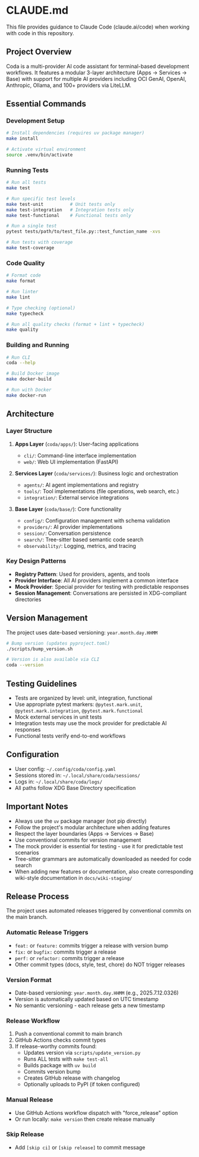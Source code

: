 # CLAUDE.md

This file provides guidance to Claude Code (claude.ai/code) when working with code in this repository.

## Project Overview

Coda is a multi-provider AI code assistant for terminal-based development workflows. It features a modular 3-layer architecture (Apps → Services → Base) with support for multiple AI providers including OCI GenAI, OpenAI, Anthropic, Ollama, and 100+ providers via LiteLLM.

## Essential Commands

### Development Setup
```bash
# Install dependencies (requires uv package manager)
make install

# Activate virtual environment
source .venv/bin/activate
```

### Running Tests
```bash
# Run all tests
make test

# Run specific test levels
make test-unit          # Unit tests only
make test-integration   # Integration tests only
make test-functional    # Functional tests only

# Run a single test
pytest tests/path/to/test_file.py::test_function_name -xvs

# Run tests with coverage
make test-coverage
```

### Code Quality
```bash
# Format code
make format

# Run linter
make lint

# Type checking (optional)
make typecheck

# Run all quality checks (format + lint + typecheck)
make quality
```

### Building and Running
```bash
# Run CLI
coda --help

# Build Docker image
make docker-build

# Run with Docker
make docker-run
```

## Architecture

### Layer Structure
1. **Apps Layer** (`coda/apps/`): User-facing applications
   - `cli/`: Command-line interface implementation
   - `web/`: Web UI implementation (FastAPI)

2. **Services Layer** (`coda/services/`): Business logic and orchestration
   - `agents/`: AI agent implementations and registry
   - `tools/`: Tool implementations (file operations, web search, etc.)
   - `integration/`: External service integrations

3. **Base Layer** (`coda/base/`): Core functionality
   - `config/`: Configuration management with schema validation
   - `providers/`: AI provider implementations
   - `session/`: Conversation persistence
   - `search/`: Tree-sitter based semantic code search
   - `observability/`: Logging, metrics, and tracing

### Key Design Patterns
- **Registry Pattern**: Used for providers, agents, and tools
- **Provider Interface**: All AI providers implement a common interface
- **Mock Provider**: Special provider for testing with predictable responses
- **Session Management**: Conversations are persisted in XDG-compliant directories

## Version Management

The project uses date-based versioning: `year.month.day.HHMM`

```bash
# Bump version (updates pyproject.toml)
./scripts/bump_version.sh

# Version is also available via CLI
coda --version
```

## Testing Guidelines

- Tests are organized by level: unit, integration, functional
- Use appropriate pytest markers: `@pytest.mark.unit`, `@pytest.mark.integration`, `@pytest.mark.functional`
- Mock external services in unit tests
- Integration tests may use the mock provider for predictable AI responses
- Functional tests verify end-to-end workflows

## Configuration

- User config: `~/.config/coda/config.yaml`
- Sessions stored in: `~/.local/share/coda/sessions/`
- Logs in: `~/.local/share/coda/logs/`
- All paths follow XDG Base Directory specification

## Important Notes

- Always use the `uv` package manager (not pip directly)
- Follow the project's modular architecture when adding features
- Respect the layer boundaries (Apps → Services → Base)
- Use conventional commits for version management
- The mock provider is essential for testing - use it for predictable test scenarios
- Tree-sitter grammars are automatically downloaded as needed for code search
- When adding new features or documentation, also create corresponding wiki-style documentation in `docs/wiki-staging/`

## Release Process

The project uses automated releases triggered by conventional commits on the main branch.

### Automatic Release Triggers
- `feat:` or `feature:` commits trigger a release with version bump
- `fix:` or `bugfix:` commits trigger a release 
- `perf:` or `refactor:` commits trigger a release
- Other commit types (docs, style, test, chore) do NOT trigger releases

### Version Format
- Date-based versioning: `year.month.day.HHMM` (e.g., 2025.7.12.0326)
- Version is automatically updated based on UTC timestamp
- No semantic versioning - each release gets a new timestamp

### Release Workflow
1. Push a conventional commit to main branch
2. GitHub Actions checks commit types
3. If release-worthy commits found:
   - Updates version via `scripts/update_version.py`
   - Runs ALL tests with `make test-all`
   - Builds package with `uv build`
   - Commits version bump
   - Creates GitHub release with changelog
   - Optionally uploads to PyPI (if token configured)

### Manual Release
- Use GitHub Actions workflow dispatch with "force_release" option
- Or run locally: `make version` then create release manually

### Skip Release
- Add `[skip ci]` or `[skip release]` to commit message
